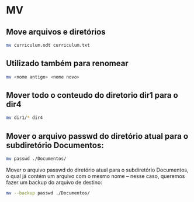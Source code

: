 # MV

## Move arquivos e diretórios

```bash
mv curriculum.odt curriculum.txt
```

## Utilizado também para renomear

```bash
mv <nome antigo> <nome novo>
```

## Mover todo o conteudo do diretorio dir1 para o dir4

```bash
mv dir1/* dir4
```

## Mover o arquivo passwd do diretório atual para o subdiretório Documentos:

```bash
mv passwd ./Documentos/
```

Mover o arquivo passwd do diretório atual para o subdiretório Documentos, o qual já contém um arquivo com o mesmo nome – nesse caso, queremos fazer um backup do arquivo de destino:

```bash
mv --backup passwd ./Documentos/
```
